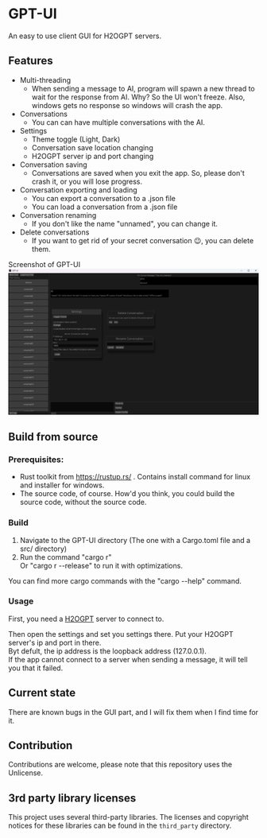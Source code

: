 # GPT-UI
An easy to use client GUI for H2OGPT servers.

## Features
- Multi-threading
  - When sending a message to AI, program will spawn a new thread to wait for the response from AI. Why? So the UI won't freeze. Also, windows gets no response so windows will crash the app.
- Conversations
  - You can can have multiple conversations with the AI.
- Settings
  - Theme toggle (Light, Dark)
  - Conversation save location changing
  - H2OGPT server ip and port changing
- Conversation saving
  - Conversations are saved when you exit the app. So, please don't crash it, or you will lose progress.
- Conversation exporting and loading
  - You can export a conversation to a .json file
  - You can load a conversation from a .json file
- Conversation renaming
  - If you don't like the name "unnamed", you can change it.
- Delete conversations
  - If you want to get rid of your secret conversation 😉, you can delete them.

Screenshot of GPT-UI
![Screenshot of GPT-UI](gpt-ui.png "GPT-UI")

## Build from source
### Prerequisites:
- Rust toolkit from https://rustup.rs/
. Contains install command for linux and installer for windows.
- The source code, of course. How'd you think, you could build the source code, without the source code.

### Build
1. Navigate to the GPT-UI directory (The one with a Cargo.toml file and a src/ directory)
2. Run the command "cargo r" \
Or "cargo r --release" to run it with optimizations.

You can find more cargo commands with the "cargo --help" command.

### Usage
First, you need a [H2OGPT](https://github.com/h2oai/h2ogpt) server to connect to.

Then open the settings and set you settings there. Put your H2OGPT server's ip and port in there.\
Byt defult, the ip address is the loopback address (127.0.0.1).\
If the app cannot connect to a server when sending a message, it will tell you that it failed.

## Current state
There are known bugs in the GUI part, and I will fix them when I find time for it.

## Contribution
Contributions are welcome, please note that this repository uses the Unlicense.

## 3rd party library licenses
This project uses several third-party libraries. The licenses and copyright notices for these libraries can be found in the `third_party` directory.